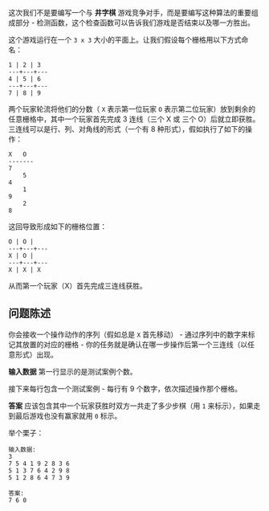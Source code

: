 这次我们不是要编写一个与 **井字棋** 游戏竞争对手，而是要编写这种算法的重要组成部分 - 检测函数，这个检查函数可以告诉我们游戏是否结束以及哪一方胜出。

这个游戏运行在一个 `3 x 3` 大小的平面上。让我们假设每个栅格用以下方式命名：

    1 | 2 | 3
    ---+---+---
    4 | 5 | 6
    ---+---+---
    7 | 8 | 9

两个玩家轮流将他们的分数（ `X` 表示第一位玩家 `O` 表示第二位玩家）放到剩余的任意栅格中，其中一个玩家首先完成 3 连线（三个 X 或 三个 O）后就立即获胜。三连线可以是行、列、对角线的形式（一个有 8 种形式），假如执行了如下的操作：

    X   O
    -------
    7
        5
    4
        1
    9
        2
    8

这回导致形成如下的栅格位置：

    O | O |  
    ---+---+---
    X | O |  
    ---+---+---
    X | X | X

从而第一个玩家（X）首先完成三连线获胜。

## 问题陈述

你会接收一个操作动作的序列（假如总是 `X` 首先移动） - 通过序列中的数字来标记其放置的对应的栅格 - 你的任务就是确认在哪一步操作后第一个三连线（以任意形式）出现。

**输入数据** 第一行显示的是测试案例个数。

接下来每行包含一个测试案例 - 每行有 9 个数字，依次描述操作那个栅格。

**答案** 应该包含其中一个玩家获胜时双方一共走了多少步棋（用 `1` 来标示），如果走到最后游戏也没有赢家就用 `0` 标示。

举个栗子：

    输入数据:
    3
    7 5 4 1 9 2 8 3 6
    5 1 3 7 6 4 2 9 8
    5 1 2 8 6 4 7 3 9

    答案:
    7 6 0

